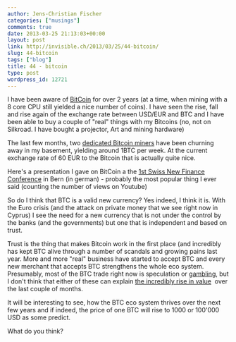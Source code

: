 ```yaml
---
author: Jens-Christian Fischer
categories: ["musings"]
comments: true
date: 2013-03-25 21:13:03+00:00
layout: post
link: http://invisible.ch/2013/03/25/44-bitcoin/
slug: 44-bitcoin
tags: ["blog"]
title: 44 - bitcoin
type: post
wordpress_id: 12721
---
```


I have been aware of [BitCoin](http://bitcoin.org/en/) for over 2 years (at a time, when mining with a 8 core CPU still yielded a nice number of coins). I have seen the rise, fall and rise again of the exchange rate between USD/EUR and BTC and I have been able to buy a couple of "real" things with my Bitcoins (no, not on Silkroad. I have bought a projector, Art and mining hardware)

The last few months, two [dedicated Bitcoin miners](http://butterflylabs.com) have been churning away in my basement, yielding around 1BTC per week. At the current exchange rate of 60 EUR to the Bitcoin that is actually quite nice.

Here's a presentation I gave on BitCoin a the [1st Swiss New Finance Conference](https://www.youtube.com/playlist?list=PLQ_VRfcgymb1shj8UbMchI0UJ_8eaOZe7) in Bern (in german) - probably the most popular thing I ever said (counting the number of views on Youtube)


So do I think that BTC is a valid new currency? Yes indeed, I think it is. With the Euro crisis (and the attack on private money that we see right now in Cyprus) I see the need for a new currency that is not under the control by the banks (and the governments) but one that is independent and based on trust.

Trust is the thing that makes Bitcoin work in the first place (and incredibly has kept BTC alive through a number of scandals and growing pains last year. More and more "real" business have started to accept BTC and every new merchant that accepts BTC strengthens the whole eco system. Presumably, most of the BTC trade right now is speculation or [gambling](http://satoshidice.com/), but I don't think that either of these can explain [the incredibly rise in value](http://bitcoincharts.com/markets/mtgoxUSD.html)  over the last couple of months.

It will be interesting to see, how the BTC eco system thrives over the next few years and if indeed, the price of one BTC will rise to 1000 or 100'000 USD as some predict.

What do you think?
